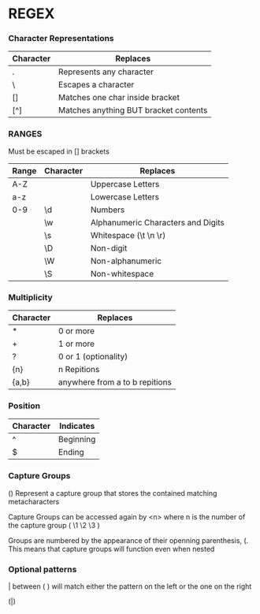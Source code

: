 # REGEX


### Character Representations

Character  | Replaces
--- | ---
. | Represents any character
\ | Escapes a character
[] | Matches one char inside bracket
[^] | Matches anything BUT bracket contents


### RANGES

Must be escaped in [] brackets

Range | Character  | Replaces
--- | --- | ---
A-Z | | Uppercase Letters
a-z | | Lowercase Letters
0-9 | \d | Numbers
| | \w | Alphanumeric Characters and Digits
| | \s | Whitespace (\t \n \r)
| | \D | Non-digit
| | \W | Non-alphanumeric
| | \S | Non-whitespace


### Multiplicity

Character  | Replaces
--- | ---
\* | 0 or more
\+ | 1 or more
? | 0 or 1 (optionality)
{n} | n Repitions
{a,b} | anywhere from a to b repitions


### Position

Character | Indicates
--- | ---
^ | Beginning
$ | Ending


### Capture Groups

() Represent a capture group that stores the contained matching metacharacters

Capture Groups can be accessed again by \<n> where n is the number of the capture group ( \1 \2 \3 )

Groups are numbered by the appearance of their openning parenthesis, (. This means that capture groups will function even when nested



### Optional patterns

| between (  ) will match either the pattern on the left or the one on the right

(<pattern>|<pattern>)







